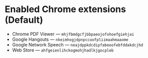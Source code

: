 # Enabled Chrome extensions (Default)

- Chrome PDF Viewer — `mhjfbmdgcfjbbpaeojofohoefgiehjai`
- Google Hangouts — `nkeimhogjdpnpccoofpliimaahmaaome`
- Google Network Speech — `neajdppkdcdipfabeoofebfddakdcjhd`
- Web Store — `ahfgeienlihckogmohjhadlkjgocpleb`
